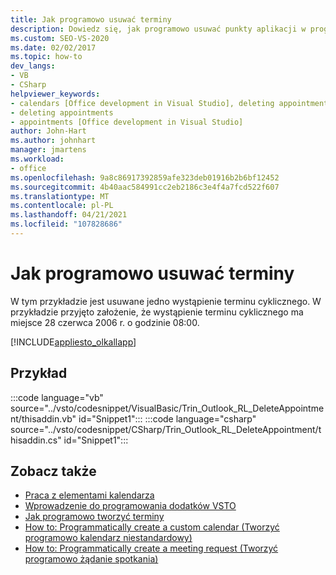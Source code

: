 ```yaml
---
title: Jak programowo usuwać terminy
description: Dowiedz się, jak programowo usuwać punkty aplikacji w programie Microsoft Outlook. W tym przykładzie jest usuwane jedno wystąpienie terminu cyklicznego.
ms.custom: SEO-VS-2020
ms.date: 02/02/2017
ms.topic: how-to
dev_langs:
- VB
- CSharp
helpviewer_keywords:
- calendars [Office development in Visual Studio], deleting appointments
- deleting appointments
- appointments [Office development in Visual Studio]
author: John-Hart
ms.author: johnhart
manager: jmartens
ms.workload:
- office
ms.openlocfilehash: 9a8c86917392859afe323deb01916b2b6bf12452
ms.sourcegitcommit: 4b40aac584991cc2eb2186c3e4f4a7fcd522f607
ms.translationtype: MT
ms.contentlocale: pl-PL
ms.lasthandoff: 04/21/2021
ms.locfileid: "107828686"
---
```

# <a name="how-to-programmatically-delete-appointments"></a>Jak programowo usuwać terminy
  W tym przykładzie jest usuwane jedno wystąpienie terminu cyklicznego. W przykładzie przyjęto założenie, że wystąpienie terminu cyklicznego ma miejsce 28 czerwca 2006 r. o godzinie 08:00.

 [!INCLUDE[appliesto_olkallapp](../vsto/includes/appliesto-olkallapp-md.md)]

## <a name="example"></a>Przykład
 :::code language="vb" source="../vsto/codesnippet/VisualBasic/Trin_Outlook_RL_DeleteAppointment/thisaddin.vb" id="Snippet1":::
 :::code language="csharp" source="../vsto/codesnippet/CSharp/Trin_Outlook_RL_DeleteAppointment/thisaddin.cs" id="Snippet1":::

## <a name="see-also"></a>Zobacz także
- [Praca z elementami kalendarza](../vsto/working-with-calendar-items.md)
- [Wprowadzenie do programowania dodatków VSTO](../vsto/getting-started-programming-vsto-add-ins.md)
- [Jak programowo tworzyć terminy](../vsto/how-to-programmatically-create-appointments.md)
- [How to: Programmatically create a custom calendar (Tworzyć programowo kalendarz niestandardowy)](../vsto/how-to-programmatically-create-a-custom-calendar.md)
- [How to: Programmatically create a meeting request (Tworzyć programowo żądanie spotkania)](../vsto/how-to-programmatically-create-a-meeting-request.md)
